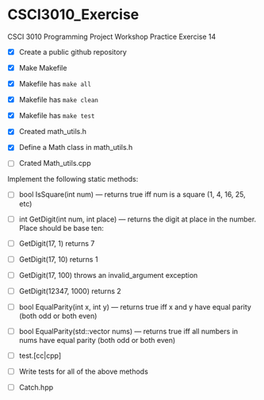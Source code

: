 # CSCI3010_Exercise
CSCI 3010 Programming Project Workshop Practice Exercise 14 


- [x] Create a public github repository

- [x] Make Makefile 
- [x] Makefile has `make all`
- [x] Makefile has `make clean`
- [x] Makefile has  `make test`
- [x] Created math_utils.h
- [x] Define a Math class in math_utils.h

- [ ] Crated Math_utils.cpp

Implement the following static methods:

- [ ] bool IsSquare(int num) — returns true iff num is a square (1, 4, 16, 25, etc)

- [ ] int GetDigit(int num, int place) — returns the digit at place in the number. Place should be base ten:

- [ ] GetDigit(17, 1) returns 7

- [ ] GetDigit(17, 10) returns 1

- [ ] GetDigit(17, 100) throws an invalid_argument exception

- [ ] GetDigit(12347, 1000) returns 2

- [ ] bool EqualParity(int x, int y) — returns true iff x and y have equal parity (both odd or both even)

- [ ] bool EqualParity(std::vector<int> nums) — returns true iff all numbers in nums have equal parity (both odd or both even)

- [ ] test.[cc|cpp]

- [ ] Write tests for all of the above methods

- [ ] Catch.hpp